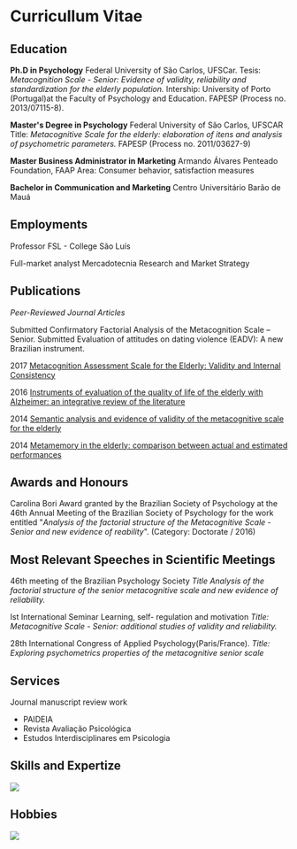 # **Curricullum Vitae**

## Education
**Ph.D in Psychology**
Federal University of São Carlos, UFSCar.
Tesis: *Metacognition Scale - Senior: Evidence of validity, reliability and standardization for the elderly population.*
Intership: University of Porto (Portugal)at the Faculty of Psychology and Education.
FAPESP (Process no. 2013/07115-8).

**Master's Degree in Psychology**
Federal University   of São Carlos, UFSCAR
Title: *Metacognitive Scale for the elderly: elaboration of itens and analysis of psychometric parameters.*
FAPESP (Process no. 2011/03627-9)

**Master Business Administrator in Marketing**
Armando Álvares Penteado Foundation, FAAP
Area: Consumer behavior, satisfaction measures

**Bachelor in Communication and Marketing**
Centro Universitário Barão de Mauá

## Employments
Professor
FSL - College São Luís

Full-market analyst
Mercadotecnia Research and Market Strategy

## Publications
*Peer-Reviewed Journal Articles*

Submitted
Confirmatory Factorial Analysis of the Metacognition Scale – Senior.
Submitted
Evaluation of attitudes on dating violence (EADV): A new Brazilian instrument.

2017
[Metacognition Assessment Scale for the Elderly: Validity and Internal Consistency](https://http://www.scielo.br/scielo.php?script=sci_abstract&pid=S0102-37722017000100701&lng=en&nrm=iso&tlng=pt)

2016
[Instruments of evaluation of the quality of life of the elderly with Alzheimer: an integrative review of the literature](https://revistas.ufg.br/fen/article/view/32579)

2014
[Semantic analysis and evidence of validity of the metacognitive scale for the elderly](https://www.scielo.br/scielo.php?pid=S0102-37722017000100701&script=sci_abstract&tlng=pt)

2014
[Metamemory in the   elderly: comparison   between   actual   and   estimated performances](https://pepsic.bvsalud.org/scielo.php?script=sci_arttext&pid=S0006-59432014000100007)

## Awards and Honours
Carolina Bori Award granted by the Brazilian Society of Psychology at the 46th Annual Meeting of the Brazilian Society of Psychology for the work entitled "*Analysis of the factorial structure of the Metacognitive Scale - Senior and new evidence of reability*". (Category: Doctorate / 2016)

## Most Relevant Speeches in Scientific Meetings
46th meeting of   the   Brazilian Psychology Society 
*Title Analysis of the factorial structure of the senior metacognitive scale and new evidence of reliability.*

Ist   International Seminar Learning, self- regulation and motivation 
*Title: Metacognitive Scale - Senior: additional studies of validity   and   reliability.*

28th International Congress of Applied Psychology(Paris/France).
*Title: Exploring psychometrics properties of the metacognitive senior scale*

## Services
Journal manuscript review work
- PAIDEIA
- Revista Avaliação Psicológica
- Estudos Interdisciplinares em Psicologia

## Skills and Expertize
![](https://i.imgur.com/ZdXhmna.png)

## Hobbies
![](https://i.imgur.com/w7Jt7tf.png)
